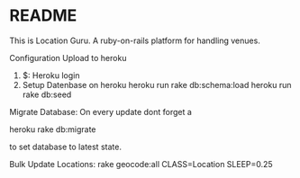 # README

This is Location Guru.
A ruby-on-rails platform for handling venues.

Configuration
Upload to heroku
1. $: Heroku login
2. Setup Datenbase on heroku
    heroku run rake db:schema:load
    heroku run rake db:seed

Migrate Database:
On every update dont forget a

  heroku rake db:migrate

to set database to latest state.


Bulk Update Locations:
  rake geocode:all CLASS=Location SLEEP=0.25
